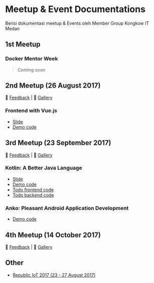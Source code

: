 # Meetup & Event Documentations
Berisi dokumentasi meetup & Events oleh Member Group Kongkow IT Medan

## 1st Meetup
### Docker Mentor Week
>Coming soon

## 2nd Meetup (26 August 2017)
:speech_balloon: [Feedback](https://goo.gl/forms/Dg7xtFmglhZpLNZT2) | 
:sunrise: [Gallery](https://goo.gl/photos/f6pNgZAWKyc9DUCi9)
### Frontend with Vue.js
- [Slide](https://slides.com/kevinongko/vue-kongkow-meetup-2)
- [Demo code](https://github.com/KongkowITMedan/vue-todo)
  
## 3rd Meetup (23 September 2017)
:speech_balloon: [Feedback](https://goo.gl/forms/yqGgqkorrPBlhucv2) |
:sunrise: [Gallery](https://photos.app.goo.gl/fTTzbVXFrhYMZFxF2)
### Kotlin: A Better Java Language
- [Slide](https://slides.com/desdulianto/kotlin/)
- [Demo code](https://github.com/KongkowITMedan/kotlin-a-better-java)
- [Todo frontend code](https://github.com/KongkowITMedan/kotlin-todo)
- [Todo backend code](https://github.com/KongkowITMedan/vue-kotlin-todo)
### Anko: Pleasant Android Application Development
- [Demo code](https://github.com/KongkowITMedan/anko-kotlin-todo)
      
## 4th Meetup (14 October 2017)
:speech_balloon: [Feedback](https://goo.gl/forms/DjeGO2Pgudfy1HSS2) |
:sunrise: [Gallery](https://photos.app.goo.gl/a5ffby9hgMAPsiak1)

## Other
  - [Republic IoT 2017 (23 - 27 August 2017)](http://s.id/3mX)
